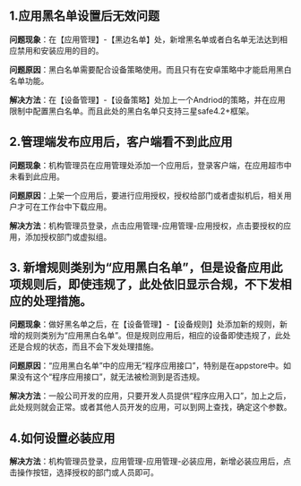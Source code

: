## 1.应用黑名单设置后无效问题

**问题现象**：在【应用管理】-【黑边名单】处，新增黑名单或者白名单无法达到相应禁用和安装应用的目的。

**问题原因**：黑白名单需要配合设备策略使用。而且只有在安卓策略中才能启用黑白名单功能。

**解决方法**：在【设备管理】-【设备策略】处加上一个Andriod的策略，并在应用限制中配置黑白名单。而且此处的黑白名单只支持三星safe4.2+框架。

## 2.管理端发布应用后，客户端看不到此应用

**问题现象**：机构管理员在应用管理处添加一个应用后，登录客户端，在应用超市中未看到此应用。

**问题原因**：上架一个应用后，要进行应用授权，授权给部门或者虚拟机后，相关用户才可在工作台中下载应用。

**解决方法**：机构管理员登录，点击应用管理-应用管理-应用授权，点击要授权的应用，添加授权部门或虚拟组。

## 3. 新增规则类别为“应用黑白名单”，但是设备应用此项规则后，即使违规了，此处依旧显示合规，不下发相应的处理措施。

**问题现象**：做好黑名单之后，在【设备管理】-【设备规则】处添加新的规则，新增的规则类别为“应用黑白名单”。但是规则应用后，相应的设备即使违规了，此处还是合规的状态，而且不会下发处理措施。

**问题原因**：“应用黑白名单”中的应用无“程序应用接口”，特别是在appstore中。如果没有这个“程序应用接口”，就无法被检测到是否违规。

**解决方法**：一般公司开发的应用，只要开发人员提供“程序应用入口”，加上之后，此处规则就会正常。或者其他人员开发的应用，可以到网上查找，确定这个参数。

##  4.如何设置必装应用

**解决方法**：机构管理员登录，应用管理-应用管理-必装应用，新增必装应用后，点击操作按钮，选择授权的部门或人员即可。

